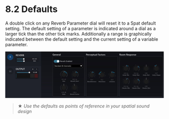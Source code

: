 # 8.2 Defaults

A double click on any Reverb Parameter dial will reset it to a Spat default setting.
The default setting of a parameter is indicated around a dial as a larger tick than
the other tick marks. Additionally a range is graphically indicated between the default setting and the current setting of a variable parameter.

![](../../include/SpatRevolution_UserGuide_-146.jpg)

> ★ _Use the defaults as points of reference in your spatial sound design_

